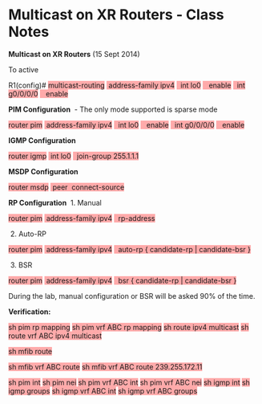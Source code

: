 # Multicast on XR Routers - Class Notes

**Multicast on XR Routers** (15 Sept 2014)

To active

R1(config)# <span style="background-color: #ffaaaa">multicast-routing</span>
<span style="background-color: #ffaaaa"> address-family ipv4</span>
<span style="background-color: #ffaaaa">  int lo0</span>
<span style="background-color: #ffaaaa">   enable</span>
<span style="background-color: #ffaaaa">  int g0/0/0/0</span>
<span style="background-color: #ffaaaa">   enable</span>

**PIM Configuration**
 - The only mode supported is sparse mode

<span style="background-color: #ffaaaa">router pim</span>
<span style="background-color: #ffaaaa"> address-family ipv4</span>
<span style="background-color: #ffaaaa">  int lo0</span>
<span style="background-color: #ffaaaa">   enable</span>
<span style="background-color: #ffaaaa">  int g0/0/0/0</span>
<span style="background-color: #ffaaaa">   enable</span>

**IGMP Configuration**

<span style="background-color: #ffaaaa">router igmp</span>
<span style="background-color: #ffaaaa"> int lo0</span>
<span style="background-color: #ffaaaa">  join-group 255.1.1.1</span>

**MSDP Configuration**

<span style="background-color: #ffaaaa">router msdp</span>
<span style="background-color: #ffaaaa"> peer <ip add></span>
<span style="background-color: #ffaaaa"> connect-source <ip add></span>

**RP Configuration**
 1. Manual

<span style="background-color: #ffaaaa">router pim</span>
<span style="background-color: #ffaaaa"> address-family ipv4</span>
<span style="background-color: #ffaaaa">  rp-address <ip add></span>

 2. Auto-RP

<span style="background-color: #ffaaaa">router pim</span>
<span style="background-color: #ffaaaa"> address-family ipv4</span>
<span style="background-color: #ffaaaa">  auto-rp { candidate-rp | candidate-bsr } <ip add></span>

 3. BSR

<span style="background-color: #ffaaaa">router pim</span>
<span style="background-color: #ffaaaa"> address-family ipv4</span>
<span style="background-color: #ffaaaa">  bsr { candidate-rp | candidate-bsr } <ip add></span>

During the lab, manual configuration or BSR will be asked 90% of the time.

**Verification:**

<span style="background-color: #ffaaaa">sh pim rp mapping</span>
<span style="background-color: #ffaaaa">sh pim vrf ABC rp mapping</span>
<span style="background-color: #ffaaaa">sh route ipv4 multicast</span>
<span style="background-color: #ffaaaa">sh route vrf ABC ipv4 multicast</span>
<span style="background-color: #ffaaaa">

</span>
<span style="background-color: #ffaaaa">sh mfib route</span>

<span style="background-color: #ffaaaa">sh mfib vrf ABC route</span>
<span style="background-color: #ffaaaa">sh mfib vrf ABC route 239.255.172.11</span><span style="background-color: #ffaaaa">

</span>
<span style="background-color: #ffaaaa">

</span>
<span style="background-color: #ffaaaa">sh pim int</span>
<span style="background-color: #ffaaaa">sh pim nei</span>
<span style="background-color: #ffaaaa">sh pim vrf ABC int</span>
<span style="background-color: #ffaaaa">sh pim vrf ABC nei</span>
<span style="background-color: #ffaaaa">

</span>
<span style="background-color: #ffaaaa">sh igmp int</span>
<span style="background-color: #ffaaaa">sh igmp groups</span>
<span style="background-color: #ffaaaa">sh igmp vrf ABC int</span>
<span style="background-color: #ffaaaa">sh igmp vrf ABC groups</span>

